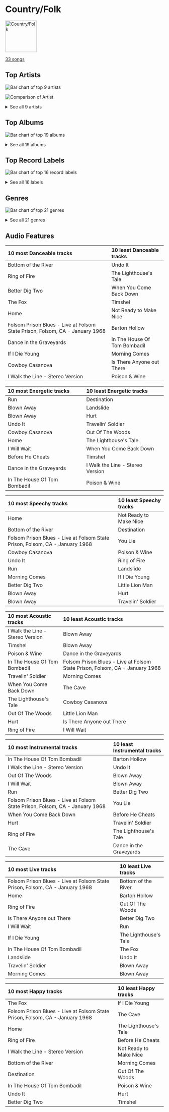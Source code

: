# Country/Folk


<img src="https://mosaic.scdn.co/640/ab67616d0000b27324e1589fb3eab8ae8831f388ab67616d0000b2735726e327fd968a6fb5974350ab67616d0000b273724bd326692d222c5906b0b0ab67616d0000b27379c820d2d853c756c3738d39" alt="Country/Folk" width="100" />

[33 songs](country_folk_tracks.md)

## Top Artists

![Bar chart of top 9 artists](../images/playlists/country_folk/artists.png)

![Comparison of Artist](../images/playlists/country_folk/artists_comparison.png)


<details>
<summary>See all 9 artists</summary>

|   Number of Tracks | Art                                                                                              | Artist           | 🔗                                                           |
|-------------------:|:-------------------------------------------------------------------------------------------------|:-----------------|:------------------------------------------------------------|
|                  6 | <img src="https://i.scdn.co/image/ab6761610000e5eb78a54dca2a384cc48805b015" alt="" width="50" /> | Nickel Creek     | [🔗](https://open.spotify.com/artist/3bcLBxvaI7GsBzGp3WHnwQ) |
|                  5 | <img src="https://i.scdn.co/image/ab6761610000e5ebc1c077c305eb4b2bcac25fd5" alt="" width="50" /> | Carrie Underwood | [🔗](https://open.spotify.com/artist/4xFUf1FHVy696Q1JQZMTRj) |
|                  5 | <img src="https://i.scdn.co/image/ab6761610000e5eb6437a0b8a5cf89ec8cbbfe9b" alt="" width="50" /> | Delta Rae        | [🔗](https://open.spotify.com/artist/0iidQFemlPhkoHqFroz2my) |
|                  4 | <img src="https://i.scdn.co/image/ab6761610000e5eb152cf48cf9541c7061570857" alt="" width="50" /> | Johnny Cash      | [🔗](https://open.spotify.com/artist/6kACVPfCOnqzgfEF5ryl0x) |
|                  4 | <img src="https://i.scdn.co/image/ab6761610000e5eb87ac264d392a72af95ca9fdb" alt="" width="50" /> | Mumford & Sons   | [🔗](https://open.spotify.com/artist/3gd8FJtBJtkRxdfbTu19U2) |
|                  3 | <img src="https://i.scdn.co/image/ab6761610000e5eb173d4b457016fe0727a7e50d" alt="" width="50" /> | The Band Perry   | [🔗](https://open.spotify.com/artist/75FnCoo4FBxH5K1Rrx0k5A) |
|                  3 | <img src="https://i.scdn.co/image/ab6761610000e5eb43d9d87bba466538f5c40901" alt="" width="50" /> | The Chicks       | [🔗](https://open.spotify.com/artist/25IG9fa7cbdmCIy3OnuH57) |
|                  2 | <img src="https://i.scdn.co/image/ab6761610000e5eb0bae8ba82eaf7e63af515c9f" alt="" width="50" /> | The Civil Wars   | [🔗](https://open.spotify.com/artist/6J7rw7NELJUCThPbAfyLIE) |
|                  1 | <img src="https://i.scdn.co/image/ab6761610000e5ebc78a80d480018ec030aade25" alt="" width="50" /> | Marc Broussard   | [🔗](https://open.spotify.com/artist/4cEwEednPwWCdYT7ZhROZe) |

</details>


## Top Albums

![Bar chart of top 19 albums](../images/playlists/country_folk/albums.png)


<details>
<summary>See all 19 albums</summary>

|   Number of Tracks | Art                                                                                              | Album                                 | 🔗                                                          |
|-------------------:|:-------------------------------------------------------------------------------------------------|:--------------------------------------|:-----------------------------------------------------------|
|                  5 | <img src="https://i.scdn.co/image/ab67616d0000b2739ab215825eb77076b1b4b387" alt="" width="50" /> | Nickel Creek                          | [🔗](https://open.spotify.com/album/5SGG7graQOU3OnK3cZZCNd) |
|                  4 | <img src="https://i.scdn.co/image/ab67616d0000b27349aaf14f0936159764cd728a" alt="" width="50" /> | Carry the Fire                        | [🔗](https://open.spotify.com/album/42NjSADnDs97o75bICIqs0) |
|                  3 | <img src="https://i.scdn.co/image/ab67616d0000b2736d0a13a643d83342430c07da" alt="" width="50" /> | Sigh No More                          | [🔗](https://open.spotify.com/album/6w5W6ZGTvDsppKUOiGMuMo) |
|                  2 | <img src="https://i.scdn.co/image/ab67616d0000b2735726e327fd968a6fb5974350" alt="" width="50" /> | The Band Perry                        | [🔗](https://open.spotify.com/album/3dASAcs9QOsmoSLhHjEhCu) |
|                  2 | <img src="https://i.scdn.co/image/ab67616d0000b27303668e3f13559554eca8ccc6" alt="" width="50" /> | Play On                               | [🔗](https://open.spotify.com/album/3iLrVuA1k7onNmZTuUQH4u) |
|                  2 | <img src="https://i.scdn.co/image/ab67616d0000b27389847614971c417b722c4d97" alt="" width="50" /> | Home                                  | [🔗](https://open.spotify.com/album/1zgQkZFMRqx1Lz9GVXghLt) |
|                  2 | <img src="https://i.scdn.co/image/ab67616d0000b27324e1589fb3eab8ae8831f388" alt="" width="50" /> | Blown Away                            | [🔗](https://open.spotify.com/album/7atJn49QvtOLiFxhQd2hp9) |
|                  2 | <img src="https://i.scdn.co/image/ab67616d0000b2737ebde0a5bb07f53a99c15224" alt="" width="50" /> | Barton Hollow                         | [🔗](https://open.spotify.com/album/4uWgDFxGAp7XlVSHuVBv4E) |
|                  1 | <img src="https://i.scdn.co/image/ab67616d0000b27389ccaf21947f7929189654dc" alt="" width="50" /> | Taking The Long Way                   | [🔗](https://open.spotify.com/album/2NeJdEWras0uSuzLPlJZk5) |
|                  1 | <img src="https://i.scdn.co/image/ab67616d0000b273724bd326692d222c5906b0b0" alt="" width="50" /> | Some Hearts                           | [🔗](https://open.spotify.com/album/0kys2jaKAiDPfNBd4z7LAg) |
|                  1 | <img src="https://i.scdn.co/image/ab67616d0000b273dfe4bfe695c4192e547e72c7" alt="" width="50" /> | Ring Of Fire: The Best Of Johnny Cash | [🔗](https://open.spotify.com/album/0ucV57dbnqmrGv9d60r6X2) |
|                  1 | <img src="https://i.scdn.co/image/ab67616d0000b27379c820d2d853c756c3738d39" alt="" width="50" /> | Pioneer                               | [🔗](https://open.spotify.com/album/4oXEoK7WVM1lNbmB59IrJ1) |
|                  1 | <img src="https://i.scdn.co/image/ab67616d0000b2730cf212ffc3719550dfab899d" alt="" width="50" /> | I Walk the Line (Stereo Version)      | [🔗](https://open.spotify.com/album/1kd7QnBNMg5kygoclVuDqZ) |
|                  1 | <img src="https://i.scdn.co/image/ab67616d0000b2737cdb143bd2e9906d39c5eb04" alt="" width="50" /> | Carencro                              | [🔗](https://open.spotify.com/album/15dP7BadtY55t9VvFlVrBA) |
|                  1 | <img src="https://i.scdn.co/image/ab67616d0000b2736e2407383e952808a0602b0d" alt="" width="50" /> | Babel (Deluxe Version)                | [🔗](https://open.spotify.com/album/3FfuUD3Je9t9tQq80Zq41y) |
|                  1 | <img src="https://i.scdn.co/image/ab67616d0000b2734a04593b7c149dc7b725683e" alt="" width="50" /> | At Folsom Prison                      | [🔗](https://open.spotify.com/album/4TJIdlY9hGSSTO1kUs1neh) |
|                  1 | <img src="https://i.scdn.co/image/ab67616d0000b2736f4f62da3d811b6501a69ffa" alt="" width="50" /> | American IV: The Man Comes Around     | [🔗](https://open.spotify.com/album/2BlL4Gv2DLPu8p58Wcmlm9) |
|                  1 | <img src="https://i.scdn.co/image/ab67616d0000b273672d3c160471692595698564" alt="" width="50" /> | After It All                          | [🔗](https://open.spotify.com/album/0HvAm2vysVverWiodCEhON) |
|                  1 | <img src="https://i.scdn.co/image/ab67616d0000b273d85e555df0cf325f560b91cb" alt="" width="50" /> | A Dotted Line                         | [🔗](https://open.spotify.com/album/3ujidZyCiCruwocS0bDmt2) |

</details>


## Top Record Labels

![Bar chart of top 16 record labels](../images/playlists/country_folk/labels.png)


<details>
<summary>See all 16 labels</summary>

|   Number of Tracks | Label                                                                               |
|-------------------:|:------------------------------------------------------------------------------------|
|                  5 | [Sugar Hill Records](../labels/sugar_hill_records.md)                               |
|                  5 | [Sire](../labels/sire.md)                                                           |
|                  4 | [Glassnote Entertainment Group LLC](../labels/glassnote_entertainment_group_llc.md) |
|                  4 | [Columbia](../labels/columbia.md)                                                   |
|                  4 | [Arista Nashville](../labels/arista_nashville.md)                                   |
|                  4 | [19 Recordings Limited](../labels/19_recordings_limited.md)                         |
|                  3 | [Open Wide](../labels/open_wide.md)                                                 |
|                  3 | [Big Machine Label Group](../labels/big_machine_label_group.md)                     |
|                  2 | [sensibility recordings](../labels/sensibility_recordings.md)                       |
|                  2 | [Monument](../labels/monument.md)                                                   |
|                  2 | [Columbia Nashville Legacy](../labels/columbia_nashville_legacy.md)                 |
|                  1 | [Nonesuch](../labels/nonesuch.md)                                                   |
|                  1 | [Legacy](../labels/legacy.md)                                                       |
|                  1 | [Island Records](../labels/island_records.md)                                       |
|                  1 | [Arista](../labels/arista.md)                                                       |
|                  1 | [American Recordings Catalog P&D](../labels/american_recordings_catalog_p_d.md)     |

</details>


## Genres

![Bar chart of top 21 genres](../images/playlists/country_folk/genres.png)


<details>
<summary>See all 21 genres</summary>

|   Number of Tracks | Genre                                     |
|-------------------:|:------------------------------------------|
|                 11 | country dawn                              |
|                 11 | country                                   |
|                  8 | indie folk                                |
|                  8 | contemporary country                      |
|                  6 | stomp and holler                          |
|                  6 | progressive bluegrass                     |
|                  6 | mandolin                                  |
|                  6 | instrumental bluegrass                    |
|                  6 | bluegrass                                 |
|                  5 | oklahoma country                          |
|                  5 | folk-pop                                  |
|                  4 | uk americana                              |
|                  4 | outlaw country                            |
|                  4 | modern folk rock                          |
|                  4 | arkansas country                          |
|                  3 | [neo mellow](../genres/neo_mellow.md)     |
|                  3 | modern country rock                       |
|                  3 | country road                              |
|                  3 | [acoustic pop](../genres/acoustic_pop.md) |
|                  2 | new americana                             |
|                  1 | lafayette indie                           |

</details>


## Audio Features

| 10 most Danceable tracks                                                     | 10 least Danceable tracks    |
|:-----------------------------------------------------------------------------|:-----------------------------|
| Bottom of the River                                                          | Undo It                      |
| Ring of Fire                                                                 | The Lighthouse's Tale        |
| Better Dig Two                                                               | When You Come Back Down      |
| The Fox                                                                      | Timshel                      |
| Home                                                                         | Not Ready to Make Nice       |
| Folsom Prison Blues - Live at Folsom State Prison, Folsom, CA - January 1968 | Barton Hollow                |
| Dance in the Graveyards                                                      | In The House Of Tom Bombadil |
| If I Die Young                                                               | Morning Comes                |
| Cowboy Casanova                                                              | Is There Anyone out There    |
| I Walk the Line - Stereo Version                                             | Poison & Wine                |

| 10 most Energetic tracks     | 10 least Energetic tracks        |
|:-----------------------------|:---------------------------------|
| Run                          | Destination                      |
| Blown Away                   | Landslide                        |
| Blown Away                   | Hurt                             |
| Undo It                      | Travelin' Soldier                |
| Cowboy Casanova              | Out Of The Woods                 |
| Home                         | The Lighthouse's Tale            |
| I Will Wait                  | When You Come Back Down          |
| Before He Cheats             | Timshel                          |
| Dance in the Graveyards      | I Walk the Line - Stereo Version |
| In The House Of Tom Bombadil | Poison & Wine                    |

| 10 most Speechy tracks                                                       | 10 least Speechy tracks   |
|:-----------------------------------------------------------------------------|:--------------------------|
| Home                                                                         | Not Ready to Make Nice    |
| Bottom of the River                                                          | Destination               |
| Folsom Prison Blues - Live at Folsom State Prison, Folsom, CA - January 1968 | You Lie                   |
| Cowboy Casanova                                                              | Poison & Wine             |
| Undo It                                                                      | Ring of Fire              |
| Run                                                                          | Landslide                 |
| Morning Comes                                                                | If I Die Young            |
| Better Dig Two                                                               | Little Lion Man           |
| Blown Away                                                                   | Hurt                      |
| Blown Away                                                                   | Travelin' Soldier         |

| 10 most Acoustic tracks          | 10 least Acoustic tracks                                                     |
|:---------------------------------|:-----------------------------------------------------------------------------|
| I Walk the Line - Stereo Version | Blown Away                                                                   |
| Timshel                          | Blown Away                                                                   |
| Poison & Wine                    | Dance in the Graveyards                                                      |
| In The House Of Tom Bombadil     | Folsom Prison Blues - Live at Folsom State Prison, Folsom, CA - January 1968 |
| Travelin' Soldier                | Morning Comes                                                                |
| When You Come Back Down          | The Cave                                                                     |
| The Lighthouse's Tale            | Cowboy Casanova                                                              |
| Out Of The Woods                 | Little Lion Man                                                              |
| Hurt                             | Is There Anyone out There                                                    |
| Ring of Fire                     | I Will Wait                                                                  |

| 10 most Instrumental tracks                                                  | 10 least Instrumental tracks   |
|:-----------------------------------------------------------------------------|:-------------------------------|
| In The House Of Tom Bombadil                                                 | Barton Hollow                  |
| I Walk the Line - Stereo Version                                             | Undo It                        |
| Out Of The Woods                                                             | Blown Away                     |
| I Will Wait                                                                  | Blown Away                     |
| Run                                                                          | Better Dig Two                 |
| Folsom Prison Blues - Live at Folsom State Prison, Folsom, CA - January 1968 | You Lie                        |
| When You Come Back Down                                                      | Before He Cheats               |
| Hurt                                                                         | Travelin' Soldier              |
| Ring of Fire                                                                 | The Lighthouse's Tale          |
| The Cave                                                                     | Dance in the Graveyards        |

| 10 most Live tracks                                                          | 10 least Live tracks   |
|:-----------------------------------------------------------------------------|:-----------------------|
| Folsom Prison Blues - Live at Folsom State Prison, Folsom, CA - January 1968 | Bottom of the River    |
| Home                                                                         | Barton Hollow          |
| Ring of Fire                                                                 | Out Of The Woods       |
| Is There Anyone out There                                                    | Better Dig Two         |
| I Will Wait                                                                  | Run                    |
| If I Die Young                                                               | The Lighthouse's Tale  |
| In The House Of Tom Bombadil                                                 | The Fox                |
| Landslide                                                                    | Undo It                |
| Travelin' Soldier                                                            | Blown Away             |
| Morning Comes                                                                | Blown Away             |

| 10 most Happy tracks                                                         | 10 least Happy tracks   |
|:-----------------------------------------------------------------------------|:------------------------|
| The Fox                                                                      | If I Die Young          |
| Folsom Prison Blues - Live at Folsom State Prison, Folsom, CA - January 1968 | The Cave                |
| Home                                                                         | The Lighthouse's Tale   |
| Ring of Fire                                                                 | Before He Cheats        |
| I Walk the Line - Stereo Version                                             | Not Ready to Make Nice  |
| Bottom of the River                                                          | Morning Comes           |
| Destination                                                                  | Out Of The Woods        |
| In The House Of Tom Bombadil                                                 | Poison & Wine           |
| Undo It                                                                      | Hurt                    |
| Better Dig Two                                                               | Timshel                 |

